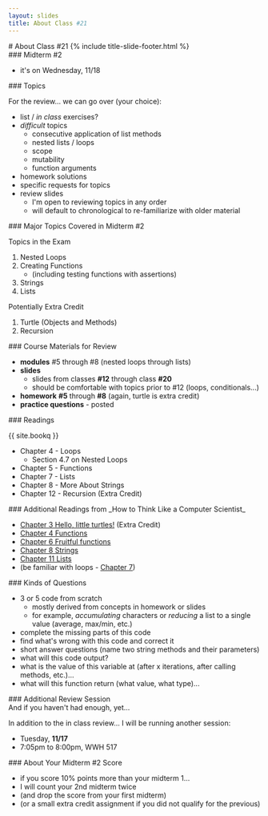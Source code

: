 ```yaml
---
layout: slides
title: About Class #21 
---
```

<section markdown="block" class="title-slide">
# About Class #21
{% include title-slide-footer.html %}
</section>

<section markdown="block">
### Midterm #2

* it's on Wednesday, 11/18
</section>

<section markdown="block">
### Topics

For the review... we can go over (your choice):

* list / _in class_ exercises?
* _difficult_ topics
	* consecutive application of list methods
	* nested lists / loops
	* scope 
	* mutability
	* function arguments
* homework solutions
* specific requests for topics
* review slides
	* I'm open to reviewing topics in any order
	* will default to chronological to re-familiarize with older material
</section>

<section markdown="block">
### Major Topics Covered in Midterm #2

Topics in the Exam

1. Nested Loops
2. Creating Functions 
	* (including testing functions with assertions)
3. Strings
4. Lists

Potentially Extra Credit

1. Turtle (Objects and Methods)
2. Recursion
</section>

<!--
<section markdown="block">
### Homework #6, #7



* [nerd_talk.py](../../resources/code/hw7/nerd_talk.py)
	* lots of creative solutions, solution above uses conditionals and string concatenation
	* here's one [wrong way with the replace method](http://www.pythontutor.com/visualize.html#code=def+convert(words)%3A%0A+++++%23+partial+implementation%0A+++++words.replace('A',+'4')%0A+++++words.replace('a',+'4')%0A++%0A++++++++++++++++++++++++++++++++++++++++++++++++++++++++++%0Aprint(convert('hay'))&mode=display&cumulative=false&heapPrimitives=false&drawParentPointers=false&textReferences=false&showOnlyOutputs=false&py=3&curInstr=0), and one [right way with the replace method](http://www.pythontutor.com/visualize.html#code=def+convert(words)%3A%0A+++++%23+partial+implementation%0A+++++words+%3D+words.replace('A',+'4')%0A+++++words+%3D+words.replace('a',+'4')%0A+++++return+words%0A++%0A++++++++++++++++++++++++++++++++++++++++++++++++++++++++++%0Aprint(convert('hay'))&mode=display&cumulative=false&heapPrimitives=false&drawParentPointers=false&textReferences=false&showOnlyOutputs=false&py=3&curInstr=0)
	* here's an [interesting one...](http://www.pythontutor.com/visualize.html#code=def+convert(words)%3A%0A+++++a+%3D+''%0A+++++for+num+in+range(0,len(words))%3A%0A++++++++++if+words%5Bnum%5D+%3D%3D+'a'+or+words%5Bnum%5D+%3D%3D+'A'%3A%0A+++++++++++++++a+%2B%3D+str(4)%0A++++++++++elif+words%5Bnum%5D+%3D%3D+'e'+or+words%5Bnum%5D+%3D%3D+'E'%3A%0A+++++++++++++++a+%2B%3D+str(3)%0A++++++++++elif+words%5Bnum%5D+%3D%3D+'i'+or+words%5Bnum%5D+%3D%3D+'I'%3A%0A+++++++++++++++a+%2B%3D+str(1)%0A++++++++++elif+words%5Bnum%5D+%3D%3D+'o'+or+words%5Bnum%5D+%3D%3D+'O'%3A%0A+++++++++++++++a+%2B%3D+str(0)%0A++++++++++else%3A%0A+++++++++++++++a+%2B%3D+words%5Bnum%5D%0A+++++return+a%0A++++++++++++++++++++++++++++++++%0A++++++++++++++++++++++++++++++++%0Aprint(convert('aeioAEIO'))&mode=display&cumulative=false&heapPrimitives=false&drawParentPointers=false&textReferences=false&showOnlyOutputs=false&py=3&curInstr=0)
</section>

<section markdown="block">
### Homework #6 
* [prime.py](../../resources/code/hw7/prime.py)
	* [a common error with prime.py](http://www.pythontutor.com/visualize.html#code=def+is_prime(n)%3A%0A++++for+i+in+range(2,+n)%3A%0A++++++++if+n+%25+i+%3D%3D+0%3A%0A++++++++++++return+False%0A++++++++else%3A%0A++++++++++++return+True%0A%0Aprint('Is+9+prime%3F+'+%2B+str(is_prime(9)))&mode=display&cumulative=false&heapPrimitives=false&drawParentPointers=false&textReferences=false&showOnlyOutputs=false&py=3&curInstr=0)
	* placement of break or return
	* btw, can we make this algorithm slightly more efficient?
* [recursive_power.py](../../resources/code/hw7/recursive_power.py)
	* what's the base case?
	* how do we define power in terms of itself?
	* [step_by_step](http://www.pythontutor.com/visualize.html#code=def+recursive_power(n,+p)%3A%0A++++if+p+%3D%3D+0%3A%0A++++++++return+1%0A++++else%3A%0A++++++++return+n+*+recursive_power(n,+p+-+1)%0A%0Aassert+1+%3D%3D+recursive_power(2,+0),+'base+case,+power+of+0+is+1'%0Aassert+81+%3D%3D+recursive_power(3,+4),+'returns+n+raised+to+power+p'&mode=display&cumulative=false&heapPrimitives=false&drawParentPointers=false&textReferences=false&showOnlyOutputs=false&py=3&curInstr=0)
</section>
-->


<section markdown="block">
### Course Materials for Review

* __modules__ #5 through #8 (nested loops through lists)
* __slides__
	* slides from classes __#12__ through class __#20__
	* should be comfortable with topics prior to #12 (loops, conditionals...)
* __homework__ __#5__ through __#8__ (again, turtle is extra credit)
* __practice questions__ - posted
</section>

<section markdown="block">
### Readings 

{{ site.bookq }}

* Chapter 4 - Loops
	* Section 4.7 on Nested Loops
* Chapter 5 - Functions
* Chapter 7 - Lists
* Chapter 8 - More About Strings 
* Chapter 12 - Recursion (Extra Credit)


</section>

<section markdown="block">
### Additional Readings from _How to Think Like a Computer Scientist_
 
* [Chapter 3 Hello, little turtles!](http://openbookproject.net/thinkcs/python/english3e/hello_little_turtles.html) (Extra Credit)
* [Chapter 4 Functions](http://openbookproject.net/thinkcs/python/english3e/functions.html)
* [Chapter 6 Fruitful functions](http://openbookproject.net/thinkcs/python/english3e/fruitful_functions.html)
* [Chapter 8 Strings](http://openbookproject.net/thinkcs/python/english3e/strings.html)
* [Chapter 11 Lists](http://openbookproject.net/thinkcs/python/english3e/lists.html)
* (be familiar with loops - [Chapter 7](http://openbookproject.net/thinkcs/python/english3e/iteration.html))
</section>


<section markdown="block">
### Kinds of Questions

* 3 or 5 code from scratch 
	* mostly derived from concepts in homework or slides
	* for example, _accumulating_ characters or _reducing_ a list to a single value (average, max/min, etc.)
* complete the missing parts of this code
* find what's wrong with this code and correct it
* short answer questions (name two string methods and their parameters)
* what will this code output?
* what is the value of this variable at (after x iterations, after calling methods, etc.)...
* what will this function return (what value, what type)...
</section>

<section markdown="block">
### Additional Review Session

<aside>And if you haven't had enough, yet...</aside>

In addition to the in class review... I will be running another session:

* Tuesday, __11/17__
* 7:05pm to 8:00pm, WWH 517
</section>

<section markdown="block">
### About Your Midterm #2 Score


* if you score 10% points more than your midterm 1...
* I will count your 2nd midterm twice
* (and drop the score from your first midterm)
* (or a small extra credit assignment if you did not qualify for the previous)

</section>
